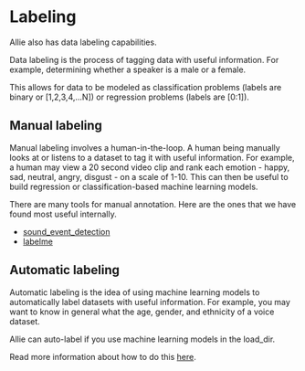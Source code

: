 # Labeling

Allie also has data labeling capabilities.

Data labeling is the process of tagging data with useful information. For example, determining whether a speaker is a male or a female.

This allows for data to be modeled as classification problems (labels are binary or [1,2,3,4,...N]) or regression problems (labels are [0:1]). 

## Manual labeling 

Manual labeling involves a human-in-the-loop. A human being manually looks at or listens to a dataset to tag it with useful information. For example, a human may view a 20 second video clip and rank each emotion - happy, sad, neutral, angry, disgust - on a scale of 1-10. This can then be useful to build regression or classification-based machine learning models.

There are many tools for manual annotation. Here are the ones that we have found most useful internally. 
* [sound_event_detection](https://github.com/jim-schwoebel/sound_event_detection/tree/94da2fe402ef330e0b6dc9ed41b59b0902e67842)
* [labelme](https://github.com/wkentaro/labelme/tree/a98d9b66b032622685c8d59c7712be37eef9d3e5)

## Automatic labeling

Automatic labeling is the idea of using machine learning models to automatically label datasets with useful information. For example, you may want to know in general what the age, gender, and ethnicity of a voice dataset. 

Allie can auto-label if you use machine learning models in the load_dir. 

Read more information about how to do this [here](https://github.com/jim-schwoebel/allie/tree/master/models). 

